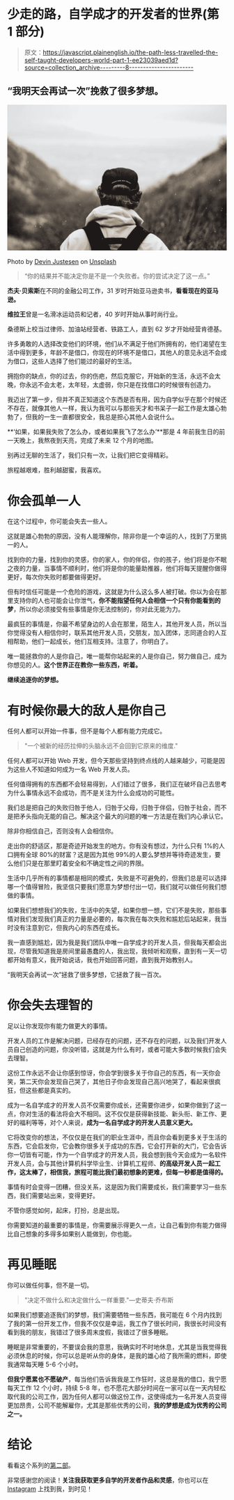 # 少走的路，自学成才的开发者的世界(第 1 部分)

> 原文：<https://javascript.plainenglish.io/the-path-less-travelled-the-self-taught-developers-world-part-1-ee23039aed1d?source=collection_archive---------8----------------------->

## “我明天会再试一次”挽救了很多梦想。

![](img/24735b6d7d101aea071c279d47a2d6b2.png)

Photo by [Devin Justesen](https://unsplash.com/@devjustesen?utm_source=unsplash&utm_medium=referral&utm_content=creditCopyText) on [Unsplash](https://unsplash.com/s/photos/travel-backpack?utm_source=unsplash&utm_medium=referral&utm_content=creditCopyText)

> “你的结果并不能决定你是不是一个失败者。你的尝试决定了这一点。”

**杰夫·贝索斯**在不同的金融公司工作，31 岁时开始亚马逊卖书，**看看现在的亚马逊。**

**维拉王**曾是一名滑冰运动员和记者，40 岁时开始从事时尚行业。

桑德斯上校当过律师、加油站经营者、铁路工人，直到 62 岁才开始经营肯德基。

许多勇敢的人选择改变他们的环境，他们从不满足于他们所拥有的，他们渴望在生活中得到更多，年龄不是借口，你现在的环境不是借口，其他人的意见永远不会成为借口，这些人选择了他们能过的最好的生活。

拥抱你的缺点，你的过去，你的伤疤，然后克服它，开始新的生活，永远不会太晚，你永远不会太老，太年轻，太虚弱，你只是在找借口的时候很有创造力。

我迈出了第一步，但并不真正知道这个东西是否有用，因为自学似乎在那个时候还不存在，就像其他人一样，我认为我可以与那些天才和书呆子一起工作是太雄心勃勃了，但我的一生一直都很安全，我总是担心其他人会说什么。

**‘如果，如果我失败了怎么办，或者如果我飞了怎么办’**那是 4 年前我生日的前一天晚上，我熬夜到天亮，完成了未来 12 个月的地图。

别再过无聊的生活了，我们只有一次，让我们把它变得精彩。

旅程越艰难，胜利越甜蜜，我喜欢。

# 你会孤单一人

在这个过程中，你可能会失去一些人。

这就是雄心勃勃的原因，没有人能理解你，除非你是一个幸运的人，找到了万里挑一的人。

找到你的力量，找到你的灵感，你的家人，你的伴侣，你的孩子，他们将是你不眠之夜的力量，当事情不顺利时，他们将是你的能量助推器，他们将每天提醒你做得更好，每次你失败时都要做得更好。

但有时信任可能是一个危险的游戏，这就是为什么这么多人被打破。你以为会在那里支持你的人也可能会让你泄气，**你不能指望任何人会相信一个只有你能看到的梦**，所以你必须接受有些事情是你无法控制的，你对此无能为力。

最疯狂的事情是，你最不希望身边的人会在那里，陌生人，其他开发人员，所以当你觉得没有人相信你时，联系其他开发人员，交朋友，加入团体，志同道合的人互相帮助，他们一起成长，他们互相支持。注意了，你明白了。

唯一能拯救你的人是你自己，唯一能帮你站起来的人是你自己，努力做自己，成为你想见的人。**这个世界正在教你一些东西，听着。**

**继续追逐你的梦想。**

# 有时候你最大的敌人是你自己

任何人都可以开始一件事，但不是每个人都有能力完成它。

> "一个被新的经历拉伸的头脑永远不会回到它原来的维度."

任何人都可以开始 Web 开发，但今天那些坚持到终点线的人越来越少，可能是因为这些人不知道如何成为一名 Web 开发人员。

任何值得拥有的东西都不会轻易得到，人们错过了很多，我们正在破坏自己去思考为什么事情永远不会成功，而不是关注为什么会成功的可能性。

我们总是把自己的失败归咎于他人，归咎于父母，归咎于伴侣，归咎于社会，而不是把矛头指向无能的自己。解决这个最大的问题的唯一方法是在我们内心承认它。

除非你相信自己，否则没有人会相信你。

走出你的舒适区，那是奇迹开始发生的地方。你有没有想过，为什么只有 1%的人口拥有全球 80%的财富？这是因为其他 99%的人要么梦想并等待奇迹发生，要么他们只是在那里盯着安全和不确定性之间的界限。

生活中几乎所有的事情都是相同的模式，失败是不可避免的，但我们总是可以选择哪一个值得冒险，我坚信只要我们愿意为梦想付出一切，我们就可以做任何我们想做的事情。

如果我们想想我们的失败，生活中的失望，如果你想一想，它们不是失败，那些事情对我们发现我们真正的力量是必要的，每次我在每次失败和尴尬后站起来，我当时没有注意到它，但我内心的东西在成长。

我一直感到尴尬，因为我是我们团队中唯一自学成才的开发人员，但我每天都会出现，尽管我知道我是房间里最愚蠢的人，我出现，我倾听和观察，直到有一天一切都开始有意义，我开始说话，我也开始回答问题，直到我开始教别人。

“我明天会再试一次”拯救了很多梦想，它拯救了我一百次。

# 你会失去理智的

足以让你发现你有能力做更大的事情。

开发人员的工作是解决问题，已经存在的问题，还不存在的问题，以及我们开发人员自己创造的问题，你没听错，这就是为什么有时，或者可能大多数时候我们会失去理智。

这份工作永远不会让你感到惊讶，你会学到很多关于你自己的东西，有一天你会笑，第二天你会发现自己哭了，其他日子你会发现自己高兴地哭了，看起来很疯狂，但这些都是真实的。

成为一名自学成才的开发人员不仅需要你成长，还需要你进步，如果你做到了这一点，你对生活的看法将会大不相同。这不仅仅是获得新技能、新头衔、新工作、更好的福利等等，对个人来说，**成为一名自学成才的开发人员意义更大。**

它将改变你的想法，不仅仅是在我们的职业生涯中，而且你会看到更多关于生活的东西，它会启发你，它会教你很多关于成功的东西，它会打开新的大门，它会告诉你一切皆有可能，作为一个自学成才的开发人员，我会想到我今天会成为一名软件开发人员，会与其他计算机科学毕业生、计算机工程师、**的高级开发人员一起工作，这太棒了，相信我，旅程可能比我们最初想象的更难，但每一秒都是值得的。**

事情有时会变得一团糟，但没关系，这是因为我们需要成长，我们需要学习一些东西，我们需要站出来，变得更好。

不管你感觉如何，起床，打扮，总是出现。

你需要知道的最重要的事情是，你需要展示得更久一点，让自己看到你有能力做得比自己想象的多得多如果别人能做到，你也能。

# 再见睡眠

你可以做任何事，但不是一切。

> "决定不做什么和决定做什么一样重要."—史蒂夫·乔布斯

如果我们想要追逐我们的梦想，我们需要牺牲一些东西，我可能在 6 个月内找到了我的第一份开发工作，但我不仅仅是幸运，我工作了很长时间，我很长时间没有看到我的朋友，我错过了很多周末度假，我错过了很多睡眠。

睡眠是非常重要的，不要误会我的意思，我确实时不时地休息，尤其是当我觉得我必须休息的时候，你可以总是听从你的身体，是我的雄心给了我所需的燃料，即使我通常每天睡 5-6 个小时。

**但我宁愿累也不愿破产**，每当他们告诉我我是工作狂时，这总是我的借口，我宁愿每天工作 12 个小时，持续 5-8 年，也不愿花大部分时间在一家可以在一天内轻松取代我的公司工作，因为任何人都可以做这份工作，这使得成为一名开发人员变得更加昂贵，公司不能解雇你，尤其是那些优秀的公司，**我的梦想是成为优秀的公司之一。**

# 结论

看看这个系列的[第二部](https://medium.com/@annadayadev/the-road-less-traveled-the-self-taught-developers-world-part-2-f403952ec23c)。

非常感谢您的阅读！**关注我获取更多自学的开发者作品和灵感**，你也可以在 [Instagram](https://instagram.com/womencodes_) 上找到我，到时见！